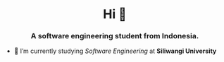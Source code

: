 <h1 align="center">Hi 👋</h1>
<h3 align="center">A <b>software engineering student from Indonesia</b>.</h3>

- 🔭 I’m currently studying *Software Engineering* at **Siliwangi University**


